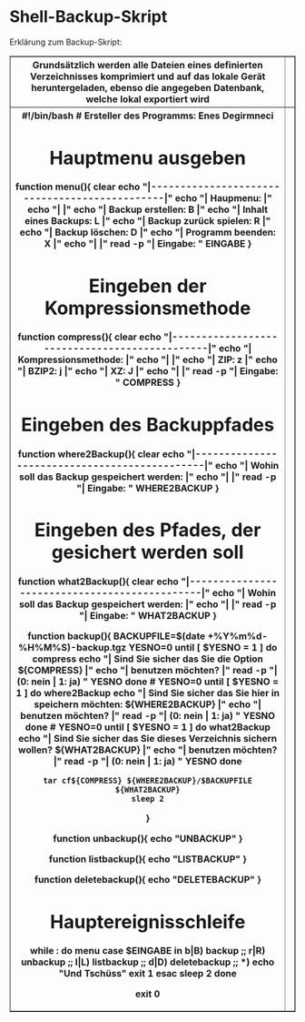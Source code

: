 
<html lang="de">
  <head>
    <meta charset="utf-8">
    <meta name="viewport" content="width=device-width, initial-scale=1.0">
  </head>
  <body>
   <h1>Shell-Backup-Skript</h1>
    <p>Erklärung zum Backup-Skript:</p> 
	<table Border="1">
	<tr><th>Grundsätzlich werden  alle Dateien eines definierten Verzeichnisses komprimiert und auf das lokale Gerät heruntergeladen, ebenso die angegeben Datenbank, welche lokal exportiert wird</th><th></th><tr>

<tr><th>#!/bin/bash
# Ersteller des Programms: Enes Degirmneci

# Hauptmenu ausgeben
function menu(){
	clear
	echo "|----------------------------------------------|"
	echo "| Haupmenu:                                    |"
	echo "|                                              |"
	echo "|      Backup erstellen:      B                |"
	echo "|      Inhalt eines Backups:  L                |"
	echo "|      Backup zurück spielen: R                |"
	echo "|      Backup löschen:        D                |"
	echo "|      Programm beenden:      X                |"
	echo "|                                              |"
	read -p "| Eingabe: " EINGABE
}

# Eingeben der Kompressionsmethode
function compress(){
	clear
	echo "|----------------------------------------------|"
	echo "| Kompressionsmethode:                         |"
	echo "|                                              |"
	echo "|      ZIP:                   z                |"
	echo "|      BZIP2:                 j                |"
	echo "|      XZ:                    J                |"
	echo "|                                              |"
	read -p "| Eingabe: " COMPRESS
}

# Eingeben des Backuppfades
function where2Backup(){
	clear
	echo "|----------------------------------------------|"
	echo "| Wohin soll das Backup gespeichert werden:    |"
	echo "|                                              |"
	read -p "| Eingabe: " WHERE2BACKUP 
}

# Eingeben des Pfades, der gesichert werden soll
function what2Backup(){
	clear
	echo "|----------------------------------------------|"
	echo "| Wohin soll das Backup gespeichert werden:    |"
	echo "|                                              |"
	read -p "| Eingabe: " WHAT2BACKUP 
}


function backup(){
	BACKUPFILE=$(date +%Y%m%d-%H%M%S)-backup.tgz
	YESNO=0
	until [ $YESNO = 1 ]
	do
		compress
		echo "| Sind Sie sicher das Sie die Option ${COMPRESS}         |" 
		echo "| benutzen möchten?                            |"
		read -p "| (0: nein | 1: ja) " YESNO
	done
	# 
	YESNO=0
	until [ $YESNO = 1 ]
	do
		where2Backup
		echo "| Sind Sie sicher das Sie hier in speichern möchten: ${WHERE2BACKUP}         |" 
		echo "| benutzen möchten?                            |"
		read -p "| (0: nein | 1: ja) " YESNO
	done
	#
	YESNO=0
	until [ $YESNO = 1 ]
	do
		what2Backup	
		echo "| Sind Sie sicher das Sie dieses Verzeichnis sichern wollen? ${WHAT2BACKUP}         |" 
		echo "| benutzen möchten?                            |"
		read -p "| (0: nein | 1: ja) " YESNO
	done
		
	tar cf${COMPRESS} ${WHERE2BACKUP}/$BACKUPFILE ${WHAT2BACKUP}
	sleep 2
}

function unbackup(){
	echo "UNBACKUP"
}

function listbackup(){
	echo "LISTBACKUP"
}

function deletebackup(){
	echo "DELETEBACKUP"
}

# Hauptereignisschleife
while :
do
	menu
	case $EINGABE in
		b|B)
			backup
			;;
		r|R)
			unbackup
			;;
		l|L)
			listbackup
			;;
		d|D)
			deletebackup
			;;
		*)
			echo "Und Tschüss"
			exit 1
	esac
	sleep 2
done

exit 0</th><th></th><tr>

